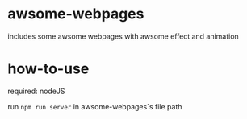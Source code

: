 # awsome-webpages

includes some awsome webpages with awsome effect and animation

# how-to-use

required: nodeJS

run `npm run server` in awsome-webpages`s file path
